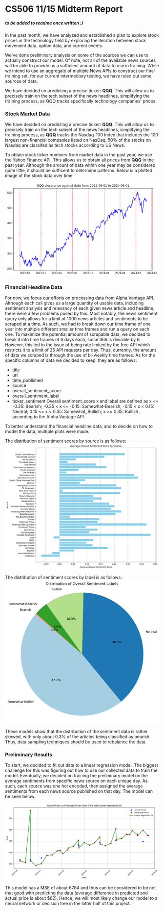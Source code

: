 # CS506 11/15 Midterm Report

##### to be added to readme once written :)

In the past month, we have analyzed and established a plan to explore stock prices in the technology field by exploring the iteration between stock movement data, option data, and current events.

We've done preliminary analysis on some of the sources we can use to actually construct our model. Of note, not all of the available news sources will be able to provide us a sufficient amount of data to use in training. While we intend to use an aggregate of multiple News APIs to construct our final training set, for our current intermediary testing, we have ruled out some sources of data.

We have decided on predicting a precise ticker: **QQQ**. This will allow us to precisely train on the tech subset of the news headlines, simplifying the training process, as QQQ tracks specifically technology companies' prices.

### Stock Market Data

We have decided on predicting a precise ticker: **QQQ**. This will allow us to precisely train on the tech subset of the news headlines, simplifying the training process, as **QQQ** tracks the Nasdaq-100 Index that includes the 100 largest non-financial companies listed on NasDaq. 50% of the stocks on Nasdaq are classifed as tech stocks according to US News. 

To obtain stock ticker numbers from market data in the past year, we use the Yahoo Finance API. This allows us to obtain all prices from **QQQ** in the past year. Although the amount of data within one year may be considered quite little, it should be sufficent to determine patterns. Below is a plotted image of the stock data over time

![Market Data](./plots/QQQ_price.png)

### Financial Headline Data

For now, we focus our efforts on processing data from Alpha Vantage API. Although each call gives us a large quantity of usable data, including sentiment analysis and relevancy of each given news article and headline, there were a few problems posed by this. Most notably, the news sentiment query only allows for a limit of 1000 news articles and sentiments to be scraped at a time. As such, we had to break down our time frame of one year into multiple different smaller time frames and run a query on each one. To maximize the potential amount of scrapable data, we decided to break it into time frames of 6 days each, since 366 is divisible by 6. However, this led to the issue of being  rate limited by the free API which restricts it to a limit of 25 API requests per day. Thus, currently, the amount of data we scraped is through the use of bi-weekly time frames. As for the specific columns of data we decided to keep, they are as follows:
- title
- url
- time_published
- source
- overall_sentiment_score
- overall_sentiment_label
- ticker_sentiment
Overall sentiment_score x and label are defined as x <= -0.35: Bearish; -0.35 < x <= -0.15: Somewhat-Bearish; -0.15 < x < 0.15: Neutral; 0.15 <= x < 0.35: Somewhat_Bullish; x >= 0.35: Bullish , according to the Alpha Vantage API.

To better understand the financial headline data, and to decide on how to model the data, multiple plots were made. 

The distribution of sentiment scores by source is as follows:
![Financial Data](./plots/Average_Overall_Sentiment_Score_by_Source.png)

The distribution of sentiment scores by label is as follows:
![Financial Data](./plots/Distribution_of_Overall_Sentiment_Labels.png)

These models show that the distribution of the sentiment data is rather skewed, with only about 0.3% of the articles being classified as bearish. Thus, data sampling techniques should be used to rebalance the data.

### Preliminary Results
To start, we decided to fit out data to a linear regression model. The biggest challenge for this was figuring out how to use our collected data to train the model. Eventually, we decided on training the preliminary model on the average sentiments from specific news source on each unique day. As such, each source was one hot encoded, then assigned the average sentiments from each news source published on that day. The model can be seen below:

![Linear Regression Model](./plots/LinearRegressionPreliminaryPlot.png)

This model has a MSE of about 6784 and thus can be considered to be not that good with predicting the data (average difference in predicted and actual price is about $82). Hence, we will most likely change our model to a neural network or decision tree in the latter half of this project.

